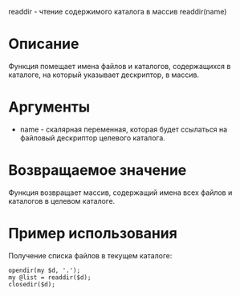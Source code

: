 readdir - чтение содержимого каталога в массив
    readdir(name)

Описание
========

Функция помещает имена файлов и каталогов, содержащихся в каталоге, на который указывает дескриптор, в массив.

Аргументы
=========

* name - скалярная переменная, которая будет ссылаться на файловый дескриптор целевого каталога.

Возвращаемое значение
=====================

Функция возвращает массив, содержащий имена всех файлов и каталогов в целевом каталоге.

Пример использования
====================

Получение списка файлов в текущем каталоге:

    opendir(my $d, '.'); 
    my @list = readdir($d);
    closedir($d);
